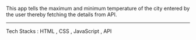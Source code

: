 This app tells the maximum and minimum temperature of the city entered by the user thereby fetching the details from API.
<hr/>
Tech Stacks : HTML , CSS , JavaScript , API
